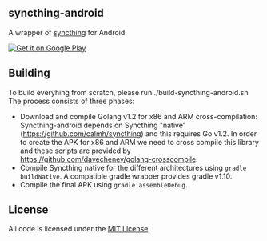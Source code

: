 ## syncthing-android

A wrapper of [syncthing](https://github.com/calmh/syncthing) for Android.

[![Get it on Google Play](https://developer.android.com/images/brand/en_generic_rgb_wo_60.png)](https://play.google.com/store/apps/details?id=com.nutomic.syncthingandroid)

## Building

To build everyhing from scratch, please run ./build-syncthing-android.sh
The process consists of three phases:
- Download and compile Golang v1.2 for x86 and ARM cross-compilation: Syncthing-android depends on Syncthing "native" (https://github.com/calmh/syncthing) and this requires Go v1.2. In order to create the APK for x86 and ARM we need to cross compile this library and these scripts are provided by https://github.com/davecheney/golang-crosscompile.
- Compile Syncthing native for the different architectures using `gradle buildNative`. A compatible gradle wrapper provides gradle v1.10.
- Compile the final APK using `gradle assembleDebug`.

## License

All code is licensed under the [MIT License](https://github.com/Nutomic/syncthing-android/blob/master/LICENSE).
